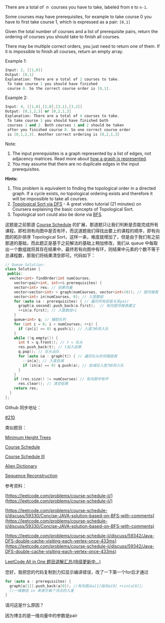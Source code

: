 There are a total of  _n_  courses you have to take, labeled from `0` to `n-1`.

Some courses may have prerequisites, for example to take course 0 you have to first take course 1, which is expressed as a pair: `[0,1]`

Given the total number of courses and a list of prerequisite pairs, return the ordering of courses you should take to finish all courses.

There may be multiple correct orders, you just need to return one of them. If it is impossible to finish all courses, return an empty array.

Example 1:

```cpp
Input: 2, [[1,0]] 
Output: [0,1]
Explanation: There are a total of 2 courses to take.
 To take course 1 you should have finished   
 course 0. So the correct course order is [0,1].
```

Example 2:

```cpp
Input: 4, [[1,0],[2,0],[3,1],[3,2]]
Output: [0,1,2,3] or [0,2,1,3]
Explanation: There are a total of 4 courses to take.
 To take course 3 you should have finished both
 courses 1 and 2. Both courses 1 and 2 should be taken
 after you finished course 0. So one correct course order
 is [0,1,2,3]. Another correct ordering is [0,2,1,3] 
```

Note:

1. The input prerequisites is a graph represented by a list of edges, not adjacency matrices. Read more about [how a graph is represented](https://www.khanacademy.org/computing/computer-science/algorithms/graph-representation/a/representing-graphs).
2. You may assume that there are no duplicate edges in the input prerequisites.

**Hints:**

1. This problem is equivalent to finding the topological order in a directed graph. If a cycle exists, no topological ordering exists and therefore it will be impossible to take all courses.
2. [Topological Sort via DFS](https://class.coursera.org/algo-003/lecture/52) - A great video tutorial (21 minutes) on Coursera explaining the basic concepts of Topological Sort.
3. Topological sort could also be done via [BFS](http://en.wikipedia.org/wiki/Topological_sorting#Algorithms).

这题是之前那道 [Course Schedule](http://www.cnblogs.com/grandyang/p/4484571.html) 的扩展，那道题只让我们判断是否能完成所有课程，即检测有向图中是否有环，而这道题我们得找出要上的课程的顺序，即有向图的拓扑排序 Topological Sort，这样一来，难度就增加了，但是由于我们有之前那道的基础，而此题正是基于之前解法的基础上稍加修改，我们从 queue 中每取出一个数组就将其存在结果中，最终若有向图中有环，则结果中元素的个数不等于总课程数，那我们将结果清空即可。代码如下：

```cpp
// Queue-Solution:
class Solution {
 public:
  vector<int> findOrder(int numCourses,
    vector<pair<int, int>>& prerequisites) {
    vector<int> res; // 结果向量
    vector<vector<int> > graph(numCourses, vector<int>(0)); // 图邻接表
    vector<int> in(numCourses, 0); // 入度数组
    for (auto &a : prerequisites) { // 遍历所有前驱关系pair
      graph[a.second].push_back(a.first);  // 有向图邻接表建立
      ++in[a.first]; // 入度数组+1
    }
    queue<int> q; // 辅助队列
    for (int i = 0; i < numCourses; ++i) {
      if (in[i] == 0) q.push(i); // 入度为0则入队
    }
    while (!q.empty()) {
      int t = q.front(); // t = 队头
      res.push_back(t); // t加入结果
      q.pop(); // 队头出队
      for (auto &a : graph[t]) { // 遍历队头的邻接链表
        --in[a]; // 入度自减
        if (in[a] == 0) q.push(a); // 自减后入度为0则入队
      }
    }
    if (res.size() != numCourses) // 有向图中有环
      res.clear(); // 清空结果
    return res;
  }
};
```

Github 同步地址：

[#210](https://github.com/grandyang/leetcode/issues/210)

类似题目：

[Minimum Height Trees](http://www.cnblogs.com/grandyang/p/5000291.html)

[Course Schedule](http://www.cnblogs.com/grandyang/p/4484571.html)

[Course Schedule III](http://www.cnblogs.com/grandyang/p/7126289.html)

[Alien Dictionary](http://www.cnblogs.com/grandyang/p/5250200.html)

[Sequence Reconstruction](http://www.cnblogs.com/grandyang/p/6032498.html)

参考资料：

[https://leetcode.com/problems/course-schedule-ii/](https://leetcode.com/problems/course-schedule-ii/)

[https://leetcode.com/problems/course-schedule-ii/discuss/59330/Concise-JAVA-solution-based-on-BFS-with-comments](https://leetcode.com/problems/course-schedule-ii/discuss/59330/Concise-JAVA-solution-based-on-BFS-with-comments)

[https://leetcode.com/problems/course-schedule-ii/discuss/59342/Java-DFS-double-cache-visiting-each-vertex-once-433ms](https://leetcode.com/problems/course-schedule-ii/discuss/59342/Java-DFS-double-cache-visiting-each-vertex-once-433ms)

[LeetCode All in One 题目讲解汇总(持续更新中...)](http://www.cnblogs.com/grandyang/p/4606334.html)

您好，我把您的代码复制到力扣显示编译错误，改了一下第一个for后才通过

```cpp
for (auto a : prerequisites) {
  graph[a[1]].push_back(a[0]); //有向图从a[1]指向a[0] ++in[a[0]];
  //一维数组 in 来表示每个顶点的入度
}
```

请问这是什么原因？

因为博主的是一维向量中的参数是pair